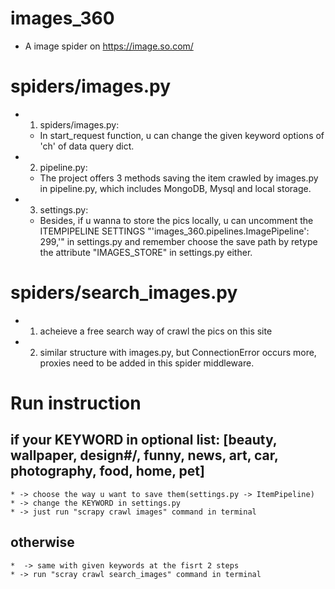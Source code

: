 # images_360
* A image spider on https://image.so.com/

# spiders/images.py
* 1. spiders/images.py: 
    * In start_request function, u can change the given keyword options of 'ch' of data query dict. 
* 2. pipeline.py: 
    * The project offers 3 methods saving the item crawled by images.py in pipeline.py, which includes MongoDB, Mysql and local storage. 
* 3. settings.py:
    * Besides, if u wanna to store the pics locally, u can uncomment the ITEMPIPELINE SETTINGS "'images_360.pipelines.ImagePipeline': 299,'" in settings.py and remember choose the save path by retype the attribute "IMAGES_STORE" in settings.py either.


# spiders/search_images.py
* 1. acheieve a free search way of crawl the pics on this site
* 2. similar structure with images.py, but ConnectionError occurs more, proxies need to be added in this spider middleware.

# Run instruction
## if your KEYWORD in optional list: [beauty, wallpaper, design#/, funny, news, art, car, photography, food, home, pet]
    * -> choose the way u want to save them(settings.py -> ItemPipeline)
    * -> change the KEYWORD in settings.py
    * -> just run "scrapy crawl images" command in terminal
## otherwise
    *  -> same with given keywords at the fisrt 2 steps 
    * -> run "scray crawl search_images" command in terminal
